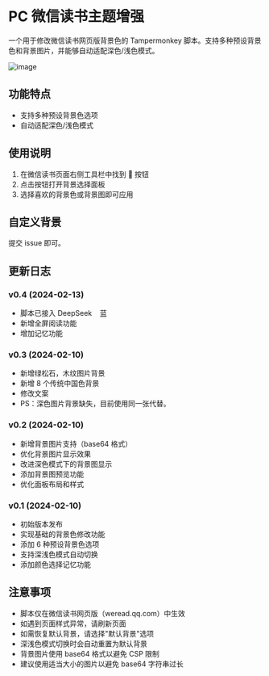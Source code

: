 # PC 微信读书主题增强

一个用于修改微信读书网页版背景色的 Tampermonkey 脚本。支持多种预设背景色和背景图片，并能够自动适配深色/浅色模式。

![image](https://github.com/user-attachments/assets/ff44ac19-96f3-45fd-9477-e094ec1a6fb7)


## 功能特点

- 支持多种预设背景色选项
- 自动适配深色/浅色模式

## 使用说明

1. 在微信读书页面右侧工具栏中找到 🎨 按钮
2. 点击按钮打开背景选择面板
3. 选择喜欢的背景色或背景图即可应用

## 自定义背景

提交 issue 即可。

## 更新日志

### v0.4 (2024-02-13)

- 脚本已接入 DeepSeek &nbsp;&nbsp;&nbsp;蓝
- 新增全屏阅读功能
- 增加记忆功能

### v0.3 (2024-02-10)

- 新增绿松石，木纹图片背景
- 新增 8 个传统中国色背景
- 修改文案
- PS：深色图片背景缺失，目前使用同一张代替。

### v0.2 (2024-02-10)

- 新增背景图片支持（base64 格式）
- 优化背景图片显示效果
- 改进深色模式下的背景图显示
- 添加背景图预览功能
- 优化面板布局和样式

### v0.1 (2024-02-10)

- 初始版本发布
- 实现基础的背景色修改功能
- 添加 6 种预设背景色选项
- 支持深浅色模式自动切换
- 添加颜色选择记忆功能

## 注意事项

- 脚本仅在微信读书网页版（weread.qq.com）中生效
- 如遇到页面样式异常，请刷新页面
- 如需恢复默认背景，请选择"默认背景"选项
- 深浅色模式切换时会自动重置为默认背景
- 背景图片使用 base64 格式以避免 CSP 限制
- 建议使用适当大小的图片以避免 base64 字符串过长
